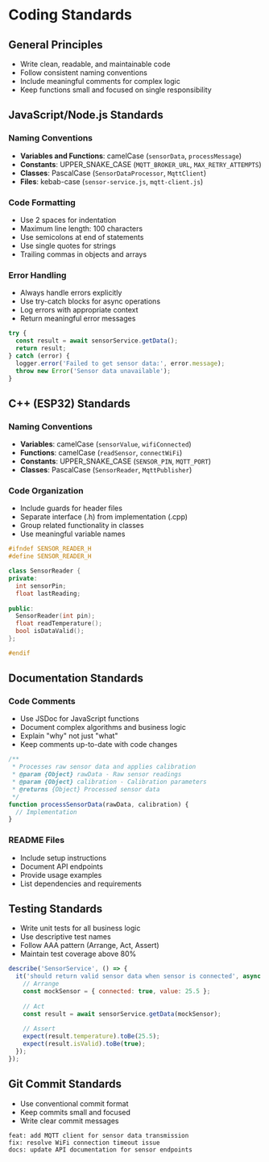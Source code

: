 # Coding Standards

## General Principles
- Write clean, readable, and maintainable code
- Follow consistent naming conventions
- Include meaningful comments for complex logic
- Keep functions small and focused on single responsibility

## JavaScript/Node.js Standards

### Naming Conventions
- **Variables and Functions**: camelCase (`sensorData`, `processMessage`)
- **Constants**: UPPER_SNAKE_CASE (`MQTT_BROKER_URL`, `MAX_RETRY_ATTEMPTS`)
- **Classes**: PascalCase (`SensorDataProcessor`, `MqttClient`)
- **Files**: kebab-case (`sensor-service.js`, `mqtt-client.js`)

### Code Formatting
- Use 2 spaces for indentation
- Maximum line length: 100 characters
- Use semicolons at end of statements
- Use single quotes for strings
- Trailing commas in objects and arrays

### Error Handling
- Always handle errors explicitly
- Use try-catch blocks for async operations
- Log errors with appropriate context
- Return meaningful error messages

```javascript
try {
  const result = await sensorService.getData();
  return result;
} catch (error) {
  logger.error('Failed to get sensor data:', error.message);
  throw new Error('Sensor data unavailable');
}
```

## C++ (ESP32) Standards

### Naming Conventions
- **Variables**: camelCase (`sensorValue`, `wifiConnected`)
- **Functions**: camelCase (`readSensor`, `connectWiFi`)
- **Constants**: UPPER_SNAKE_CASE (`SENSOR_PIN`, `MQTT_PORT`)
- **Classes**: PascalCase (`SensorReader`, `MqttPublisher`)

### Code Organization
- Include guards for header files
- Separate interface (.h) from implementation (.cpp)
- Group related functionality in classes
- Use meaningful variable names

```cpp
#ifndef SENSOR_READER_H
#define SENSOR_READER_H

class SensorReader {
private:
  int sensorPin;
  float lastReading;
  
public:
  SensorReader(int pin);
  float readTemperature();
  bool isDataValid();
};

#endif
```

## Documentation Standards

### Code Comments
- Use JSDoc for JavaScript functions
- Document complex algorithms and business logic
- Explain "why" not just "what"
- Keep comments up-to-date with code changes

```javascript
/**
 * Processes raw sensor data and applies calibration
 * @param {Object} rawData - Raw sensor readings
 * @param {Object} calibration - Calibration parameters
 * @returns {Object} Processed sensor data
 */
function processSensorData(rawData, calibration) {
  // Implementation
}
```

### README Files
- Include setup instructions
- Document API endpoints
- Provide usage examples
- List dependencies and requirements

## Testing Standards
- Write unit tests for all business logic
- Use descriptive test names
- Follow AAA pattern (Arrange, Act, Assert)
- Maintain test coverage above 80%

```javascript
describe('SensorService', () => {
  it('should return valid sensor data when sensor is connected', async () => {
    // Arrange
    const mockSensor = { connected: true, value: 25.5 };
    
    // Act
    const result = await sensorService.getData(mockSensor);
    
    // Assert
    expect(result.temperature).toBe(25.5);
    expect(result.isValid).toBe(true);
  });
});
```

## Git Commit Standards
- Use conventional commit format
- Keep commits small and focused
- Write clear commit messages

```
feat: add MQTT client for sensor data transmission
fix: resolve WiFi connection timeout issue
docs: update API documentation for sensor endpoints
```
